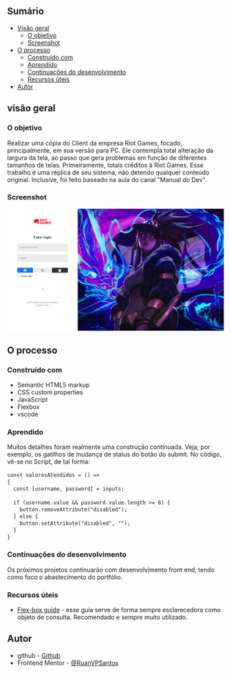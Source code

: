 ## Sumário

- [Visão geral](#visão-geral)
  - [O objetivo](#O-objetivo)
  - [Screenshot](#screenshot)
- [O processo](#O-processo)
  - [Construído com](#Construído-com)
  - [Aprendido](#Aprendido)
  - [Continuações do desenvolvimento](#Continuações-do-desenvolvimento)
  - [Recursos úteis](#Recursos-úteis)
- [Autor](#Autor)


## visão geral

### O objetivo

Realizar uma cópia do Client da empresa Riot Games, focado, principalmente, em sua versão para PC. Ele contempla total alteração da largura da tela, ao passo que gera problemas em função de diferentes tamanhos de telas.
Primeiramente, totais créditos à Riot Games. Esse trabalho é uma réplica de seu sistema, não detendo qualquer conteúdo original. Inclusive, foi feito baseado na aula do canal "Manual do Dev".

### Screenshot

![](screenshot.png)


## O processo

### Construído com

- Semantic HTML5 markup
- CSS custom properties
- JavaScript
- Flexbox
- vscode

### Aprendido

Muitos detalhes foram realmente uma construção contínuada. Veja, por exemplo, os gatilhos de mudança de status do botão do submit. No código, vê-se no Script, de tal forma:

```
const valoresAtendidos = () =>
{
  const [username, password] = inputs;

  if (username.value && password.value.length >= 8) {
    button.removeAttribute("disabled");
  } else {
    button.setAttribute("disabled", "");
  }
}

```



### Continuações do desenvolvimento

Os próximos projetos continuarão com desenvolvimento front end, tendo como foco o abastecimento do portfólio. 

### Recursos úteis

- [Flex-box guide](https://css-tricks.com/snippets/css/a-guide-to-flexbox/) - esse guia serve de forma sempre esclarecedora como objeto de consulta. Recomendado e sempre muito utilizado.

## Autor

- github - [Github](https://github.com/RuanVPSantos)
- Frontend Mentor - [@RuanVPSantos](https://www.frontendmentor.io/profile/RuanVPSantos)
